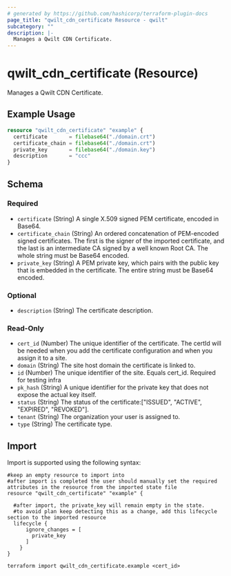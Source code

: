 ```yaml
---
# generated by https://github.com/hashicorp/terraform-plugin-docs
page_title: "qwilt_cdn_certificate Resource - qwilt"
subcategory: ""
description: |-
  Manages a Qwilt CDN Certificate.
---
```


# qwilt_cdn_certificate (Resource)

Manages a Qwilt CDN Certificate.

## Example Usage

```terraform
resource "qwilt_cdn_certificate" "example" {
  certificate       = filebase64("./domain.crt")
  certificate_chain = filebase64("./domain.crt")
  private_key       = filebase64("./domain.key")
  description       = "ccc"
}
```

<!-- schema generated by tfplugindocs -->
## Schema

### Required

- `certificate` (String) A single X.509 signed PEM certificate, encoded in Base64.
- `certificate_chain` (String) An ordered concatenation of PEM-encoded signed certificates. The first is the signer of the imported certificate, and the last is an intermediate CA signed by a well known Root CA. The whole string must be Base64 encoded.
- `private_key` (String) A PEM private key, which pairs with the public key that is embedded in the certificate. The entire string must be Base64 encoded.

### Optional

- `description` (String) The certificate description.

### Read-Only

- `cert_id` (Number) The unique identifier of the certificate. The certId will be needed when you add the certificate configuration and when you assign it to a site.
- `domain` (String) The site host domain the certificate is linked to.
- `id` (Number) The unique identifier of the site. Equals cert_id. Required for testing infra
- `pk_hash` (String) A unique identifier for the private key that does not expose the actual key itself.
- `status` (String) The status of the certificate:["ISSUED",
          "ACTIVE",
          "EXPIRED",
          "REVOKED"].
- `tenant` (String) The organization your user is assigned to.
- `type` (String) The certificate type.

## Import

Import is supported using the following syntax:

```shell
#keep an empty resource to import into
#after import is completed the user should manually set the required attributes in the resource from the imported state file
resource "qwilt_cdn_certificate" "example" {

  #after import, the private_key will remain empty in the state.
  #to avoid plan keep detecting this as a change, add this lifecycle section to the imported resource
  lifecycle {
      ignore_changes = [
        private_key
      ]
    }
}

terraform import qwilt_cdn_certificate.example <cert_id>
```
